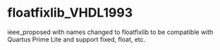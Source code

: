 # floatfixlib_VHDL1993
ieee_proposed with names changed to floatfixlib to be compatible with Quartus Prime Lite and support fixed, float, etc.
